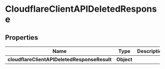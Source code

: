 # CloudflareClientAPIDeletedResponse

## Properties
Name | Type | Description | Notes
------------ | ------------- | ------------- | -------------
**cloudflareClientAPIDeletedResponseResult** | **Object** |  |  [optional]
